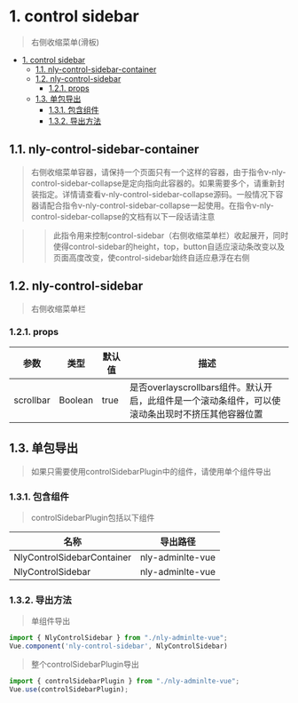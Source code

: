# 1. control sidebar

> 右侧收缩菜单(滑板)

<!-- TOC -->

- [1. control sidebar](#1-control-sidebar)
    - [1.1. nly-control-sidebar-container](#11-nly-control-sidebar-container)
    - [1.2. nly-control-sidebar](#12-nly-control-sidebar)
        - [1.2.1. props](#121-props)
    - [1.3. 单包导出](#13-单包导出)
        - [1.3.1. 包含组件](#131-包含组件)
        - [1.3.2. 导出方法](#132-导出方法)

<!-- /TOC -->

## 1.1. nly-control-sidebar-container

> 右侧收缩菜单容器，请保持一个页面只有一个这样的容器，由于指令v-nly-control-sidebar-collapse是定向指向此容器的。如果需要多个，请重新封装指定。详情请查看v-nly-control-sidebar-collapse源码。一般情况下容器请配合指令v-nly-control-sidebar-collapse一起使用。在指令v-nly-control-sidebar-collapse的文档有以下一段话请注意

>> 此指令用来控制control-sidebar（右侧收缩菜单栏）收起展开，同时使得control-sidebar的height，top，button自适应滚动条改变以及页面高度改变，使control-sidebar始终自适应悬浮在右侧


## 1.2. nly-control-sidebar

> 右侧收缩菜单栏

### 1.2.1. props

参数 | 类型 |  默认值 | 描述
-|-|-|-
scrollbar | Boolean | true | 是否overlayscrollbars组件。默认开启，此组件是一个滚动条组件，可以使滚动条出现时不挤压其他容器位置

## 1.3. 单包导出

> 如果只需要使用controlSidebarPlugin中的组件，请使用单个组件导出

### 1.3.1. 包含组件

> controlSidebarPlugin包括以下组件

名称 | 导出路径
-|-
NlyControlSidebarContainer | nly-adminlte-vue
NlyControlSidebar | nly-adminlte-vue

### 1.3.2. 导出方法

> 单组件导出

```js
import { NlyControlSidebar } from "./nly-adminlte-vue";
Vue.component('nly-control-sidebar', NlyControlSidebar)
```

> 整个controlSidebarPlugin导出

```js
import { controlSidebarPlugin } from "./nly-adminlte-vue";
Vue.use(controlSidebarPlugin);
```